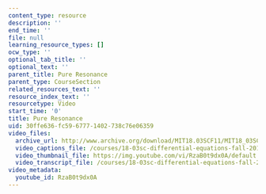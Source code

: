 ```yaml
---
content_type: resource
description: ''
end_time: ''
file: null
learning_resource_types: []
ocw_type: ''
optional_tab_title: ''
optional_text: ''
parent_title: Pure Resonance
parent_type: CourseSection
related_resources_text: ''
resource_index_text: ''
resourcetype: Video
start_time: '0'
title: Pure Resonance
uid: 30ffe636-fc59-6777-1402-738c76e06359
video_files:
  archive_url: http://www.archive.org/download/MIT18.03SCF11/MIT18_03SC_110802_L5_300k.mp4
  video_captions_file: /courses/18-03sc-differential-equations-fall-2011/75c869a0f94f5f6e9e7359f24b470d83_RzaB0t9dx0A.vtt
  video_thumbnail_file: https://img.youtube.com/vi/RzaB0t9dx0A/default.jpg
  video_transcript_file: /courses/18-03sc-differential-equations-fall-2011/fa51981a6e2804256b3838c3bb448fb8_RzaB0t9dx0A.pdf
video_metadata:
  youtube_id: RzaB0t9dx0A
---
```

